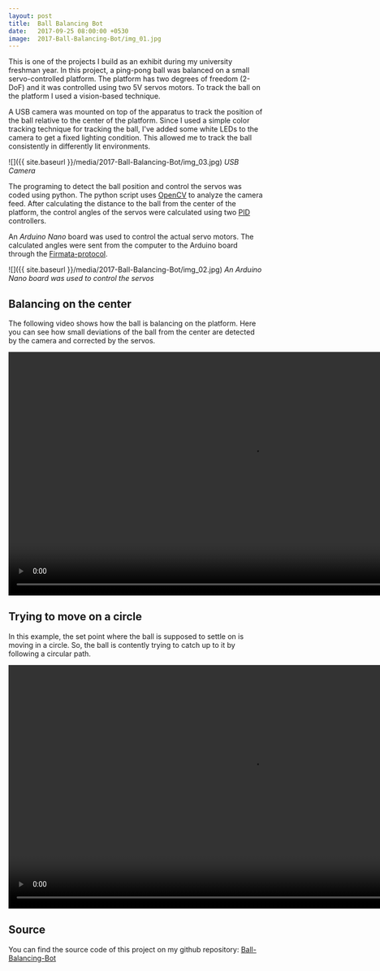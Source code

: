 ```yaml
---
layout: post
title:  Ball Balancing Bot
date:   2017-09-25 08:00:00 +0530
image:  2017-Ball-Balancing-Bot/img_01.jpg
---
```


This is one of the projects I build as an exhibit during my university freshman year. In this project, a ping-pong ball was balanced on a small servo-controlled platform. The platform has two degrees of freedom (2-DoF) and it was controlled using two 5V servos motors. To track the ball on the platform I used a vision-based technique.

A USB camera was mounted on top of the apparatus to track the position of the ball relative to the center of the platform. Since I used a simple color tracking technique for tracking the ball, I've added some white LEDs to the camera to get a fixed lighting condition. This allowed me to track the ball consistently in differently lit environments. 

![]({{ site.baseurl }}/media/2017-Ball-Balancing-Bot/img_03.jpg)
*USB Camera*

The programing to detect the ball position and control the servos was coded using python. The python script uses [OpenCV](https://opencv.org) to analyze the camera feed. After calculating the distance to the ball from the center of the platform, the control angles of the servos were calculated using two [PID](https://en.wikipedia.org/wiki/PID_controller) controllers. 

An *Arduino Nano* board was used to control the actual servo motors. The calculated angles were sent from the computer to the Arduino board through the [Firmata-protocol](https://github.com/firmata/arduino).

![]({{ site.baseurl }}/media/2017-Ball-Balancing-Bot/img_02.jpg)
*An Arduino Nano board was used to control the servos*

## Balancing on the center
The following video shows how the ball is balancing on the platform. Here you can see how small deviations of the ball from the center are detected by the camera and corrected by the servos.

<video height="480" controls>
  <source src="/media/2017-Ball-Balancing-Bot/vid_ball_center.mp4" type="video/mp4">
</video>

## Trying to move on a circle
In this example, the set point where the ball is supposed to settle on is moving in a circle. So, the ball is contently trying to catch up to it by following a circular path.

<video height="480" controls>
  <source src="/media/2017-Ball-Balancing-Bot/vid_ball_circle.mp4" type="video/mp4">
</video>

## Source
You can find the source code of this project on my github repository: [Ball-Balancing-Bot](https://github.com/LKbrilliant/Ball-Balancing-Bot)
